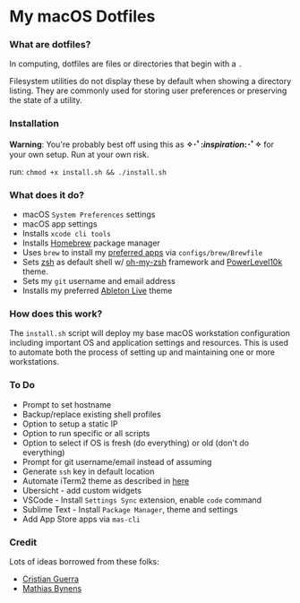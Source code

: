 # My macOS Dotfiles

### What are dotfiles?

In computing, dotfiles are files or directories that begin with a `.`

Filesystem utilities do not display these by default when showing a directory listing. They are commonly used for storing user preferences or preserving the state of a utility.

### Installation

**Warning**: You're probably best off using this as **✧･ﾟ:_inspiration_:･ﾟ✧** for your own setup. Run at your own risk.

run: `chmod +x install.sh && ./install.sh`

### What does it do?

- macOS `System Preferences` settings
- macOS app settings
- Installs `xcode cli tools`
- Installs [Homebrew](https://brew.sh/) package manager
- Uses `brew` to install my [preferred apps](https://github.com/samkasman/macOS-Dotfiles/blob/master/configs/brew/Brewfile) via `configs/brew/Brewfile`
- Sets [zsh](http://zsh.sourceforge.net/) as default shell w/ [oh-my-zsh](https://github.com/robbyrussell/oh-my-zsh) framework and [PowerLevel10k](https://github.com/romkatv/powerlevel10k) theme.
- Sets my `git` username and email address
- Installs my preferred [Ableton Live](https://www.ableton.com/en/live/) theme

### How does this work?

The `install.sh` script will deploy my base macOS workstation configuration including important OS and application settings and resources. This is used to automate both the process of setting up and maintaining one or more workstations.

### To Do

- Prompt to set hostname
- Backup/replace existing shell profiles
- Option to setup a static IP
- Option to run specific or all scripts
- Option to select if OS is fresh (do everything) or old (don't do everything)
- Prompt for git username/email instead of assuming
- Generate `ssh` key in default location
- Automate iTerm2 theme as described in [here](https://github.com/mbadolato/iTerm2-Color-Schemes/issues/140)
- Ubersicht - add custom widgets
- VSCode - Install `Settings Sync` extension, enable `code` command
- Sublime Text - Install `Package Manager`, theme and settings
- Add App Store apps via `mas-cli`

### Credit

Lots of ideas borrowed from these folks:
- [Cristian Guerra](https://github.com/explorador)
- [Mathias Bynens](https://github.com/mathiasbynens)
